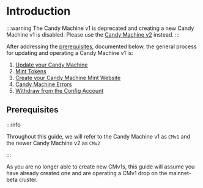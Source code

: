 # Introduction

:::warning
The Candy Machine v1 is deprecated and creating a new Candy Machine v1 is disabled. Please use the [Candy Machine v2](../candy-machine-v2/introduction) instead.
:::

After addressing the [prerequisites](#prerequisites), documented below, the general process for updating and operating a Candy Machine v1 is:

1. [Update your Candy Machine](./update-cm)
2. [Mint Tokens](./mint-tokens)
3. [Create your Candy Machine Mint Website](./create-mint-site)
4. [Candy Machine Errors](./cm-errors)
5. [Withdraw from the Config Account](./withdraw)
<!-- 8. ...Sign, 8. ...etc -->

## Prerequisites
:::info

 Throughout this guide, we will refer to the Candy Machine v1 as `CMv1` and the newer Candy Machine v2 as `CMv2`

:::

As you are no longer able to create new CMv1s, this guide will assume you have already created one and are operating a CMv1 drop on the mainnet-beta cluster.